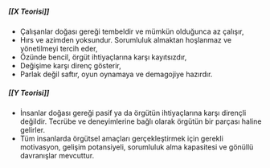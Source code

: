 ##### [[X Teorisi]]
- Çalışanlar doğası gereği tembeldir ve mümkün olduğunca az çalışır, 
- Hırs ve azimden yoksundur. Sorumluluk almaktan hoşlanmaz ve yönetilmeyi tercih eder, 
- Özünde bencil, örgüt ihtiyaçlarına karşı kayıtsızdır, 
- Değişime karşı direnç gösterir, 
- Parlak değil saftır, oyun oynamaya ve demagojiye hazırdır.
##### [[Y Teorisi]]
- İnsanlar doğası gereği pasif ya da örgütün ihtiyaçlarına karşı dirençli değildir. Tecrübe ve deneyimlerine bağlı olarak örgütün bir parçası haline gelirler. 
- Tüm insanlarda örgütsel amaçları gerçekleştirmek için gerekli motivasyon, gelişim potansiyeli, sorumluluk alma kapasitesi ve gönüllü davranışlar mevcuttur.